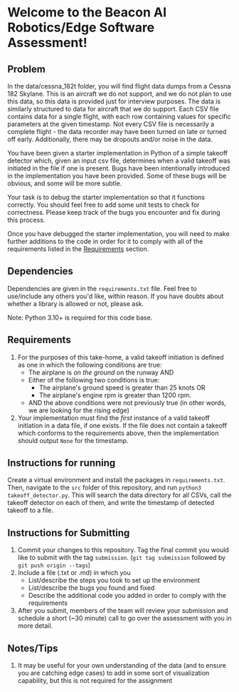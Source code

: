 # Welcome to the Beacon AI Robotics/Edge Software Assessment!

## Problem

In the data/cessna_182t folder, you will find flight data dumps from a Cessna 182 Skylane. This is an aircraft we do not support, and we do not plan to use this data, so this data is provided just for interview purposes. The data is similarly structured to data for aircraft that we do support. Each CSV file contains data for a single flight, with each row containing values for specific parameters at the given timestamp. Not every CSV file is necessarily a complete flight - the data recorder may have been turned on late or turned off early. Additionally, there may be dropouts and/or noise in the data.

You have been given a starter implementation in Python of a simple takeoff detector which, given an input csv file, determines when a valid takeoff was initiated in the file if one is present. Bugs have been intentionally introduced in the implementation you have been provided. Some of these bugs will be obvious, and some will be more subtle. 

Your task is to debug the starter implementation so that it functions correctly. You should feel free to add some unit tests to check for correctness. Please keep track of the bugs you encounter and fix during this process.

Once you have debugged the starter implementation, you will need to make further additions to the code in order for it to comply with all of the requirements listed in the [Requirements](#requirements) section.


## Dependencies

Dependencies are given in the `requirements.txt` file. Feel free to use/include any others you'd like, within reason. If you have doubts about whether a library is allowed or not, please ask.

Note: Python 3.10+ is required for this code base.

## Requirements

1. For the purposes of this take-home, a valid takeoff initiation is defined as one in which the following conditions are true:
    - The airplane is *on the ground* on the runway AND
    - Either of the following two conditions is true:
        - The airplane's ground speed is greater than 25 knots OR 
        - The airplane's engine rpm is greater than 1200 rpm.
    - AND the above conditions were not previously true (in other words, we are looking for the rising edge)
2. Your implementation must find the _first_ instance of a valid takeoff initiation in a data file, if one exists. If the file does not contain a takeoff which conforms to the requirements above, then the implementation should output `None` for the timestamp.

## Instructions for running
Create a virtual environment and install the packages in `requirements.txt`. Then, navigate to the `src` folder of this repository, and run `python3 takeoff_detector.py`. This will search the data directory for all CSVs, call the takeoff detector on each of them, and write the timestamp of detected takeoff to a file.

## Instructions for Submitting

1. Commit your changes to this repository. Tag the final commit you would like to submit with the tag `submission`. (`git tag submission` followed by `git push origin --tags`)
2. Include a file (.txt or .md) in which you
    - List/describe the steps you took to set up the environment
    - List/describe the bugs you found and fixed
    - Describe the additional code you added in order to comply with the requirements
3. After you submit, members of the team will review your submission and schedule a short (~30 minute) call to go over the assessment with you in more detail.

## Notes/Tips
1. It may be useful for your own understanding of the data (and to ensure you are catching edge cases) to add in some sort of visualization capability, but this is not required for the assignment